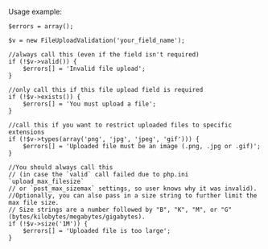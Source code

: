 Usage example:
    
    $errors = array();
    
    $v = new FileUploadValidation('your_field_name');
    
    //always call this (even if the field isn't required)
    if (!$v->valid()) {
    	$errors[] = 'Invalid file upload';
    }
    
    //only call this if this file upload field is required
    if (!$v->exists()) {
    	$errors[] = 'You must upload a file';
    }
    
    //call this if you want to restrict uploaded files to specific extensions
    if (!$v->types(array('png', 'jpg', 'jpeg', 'gif'))) {
    	$errors[] = 'Uploaded file must be an image (.png, .jpg or .gif)';
    }
    
    //You should always call this
    // (in case the `valid` call failed due to php.ini `upload_max_filesize`
    // or `post_max_sizemax` settings, so user knows why it was invalid).
    //Optionally, you can also pass in a size string to further limit the max file size.
    // Size strings are a number followed by "B", "K", "M", or "G" (bytes/kilobytes/megabytes/gigabytes).
	if (!$v->size('1M')) {
		$errors[] = 'Uploaded file is too large';
	}
